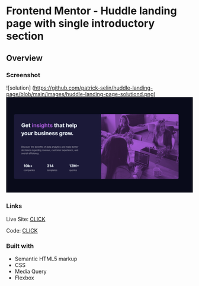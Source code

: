 # Frontend Mentor - Huddle landing page with single introductory section

## Overview

### Screenshot

![solution] (https://github.com/patrick-selin/huddle-landing-page/blob/main/images/huddle-landing-page-solutiond.png)
![solution](https://github.com/patrick-selin/05-stats-preview-card-component/blob/main/images/Stats%20preview%20card%20component%20solution.png)

### Links

 Live Site: [CLICK](https://patrick-selin.github.io/huddle-landing-page/)

 Code: [CLICK](https://github.com/patrick-selin/huddle-landing-page)

### Built with

- Semantic HTML5 markup
- CSS
- Media Query
- Flexbox
